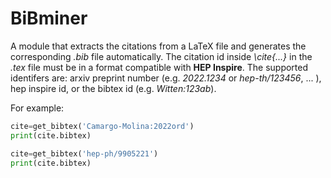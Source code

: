 # BiBminer

A module that extracts the citations from a LaTeX file and generates the corresponding *.bib* file automatically. The citation id inside *\cite{...}* in the *.tex* file must be in a format compatible with **HEP Inspire**. The supported identifers are: arxiv preprint number (e.g. *2022.1234* or *hep-th/123456*, ... ), hep inspire id, or the bibtex id (e.g. *Witten:123ab*). 

For example:

```python
cite=get_bibtex('Camargo-Molina:2022ord')
print(cite.bibtex)

```

```python
cite=get_bibtex('hep-ph/9905221')
print(cite.bibtex)
 ```
